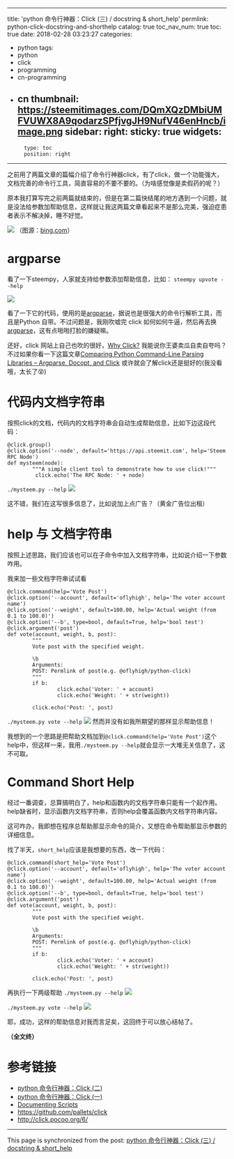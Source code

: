
---
title: 'python 命令行神器：Click (三) / docstring & short_help'
permlink: python-click-docstring-and-shorthelp
catalog: true
toc_nav_num: true
toc: true
date: 2018-02-28 03:23:27
categories:
- python
tags:
- python
- click
- programming
- cn-programming
- cn
thumbnail: https://steemitimages.com/DQmXQzDMbiUMFVUWX8A9qodarzSPfjvgJH9NufV46enHncb/image.png
sidebar:
    right:
        sticky: true
widgets:
    -
        type: toc
        position: right
---


之前用了两篇文章的篇幅介绍了命令行神器click，有了click，做一个功能强大，文档完善的命令行工具，简直容易的不要不要的。（为啥感觉像是卖假药的呢？）

原本我打算写完之前两篇就结束的，但是在第二篇快结尾的地方遇到一个问题，就是没法给参数加帮助信息，这样就让我这两篇文章看起来不是那么完美，强迫症患者表示不解决掉，睡不好觉。

![](https://steemitimages.com/DQmXQzDMbiUMFVUWX8A9qodarzSPfjvgJH9NufV46enHncb/image.png)
（图源：[bing.com](https://bing.com)）

#  argparse 

看了一下steempy，人家就支持给参数添加帮助信息，比如：
`steempy upvote --help`

![](https://steemitimages.com/DQmUuWfdzkt8xNXCHccpXMknThGN8WHtYP3KEWnqFxYX9Lh/image.png)

看了一下它的代码，使用的是[argparse](https://docs.python.org/3/library/argparse.html)，据说也是很强大的命令行解析工具，而且是Python 自带。不过问题是，我刚吹嘘完 click 如何如何牛逼，然后再去换[argparse](https://docs.python.org/3/library/argparse.html)，这有点啪啪打脸的嫌疑嘛。

还好，click 网站上自己也吹的很好，[Why Click?](http://click.pocoo.org/6/why/) 我能说你王婆卖瓜自卖自夸吗？不过如果你看一下这篇文章[Comparing Python Command-Line Parsing Libraries – Argparse, Docopt, and Click](https://realpython.com/blog/python/comparing-python-command-line-parsing-libraries-argparse-docopt-click/) 或许就会了解click还是挺好的(我没看哦，太长了😵)

# 代码内文档字符串

按照click的文档，代码内的文档字符串会自动生成帮助信息，比如下边这段代码：

```
@click.group()
@click.option('--node', default='https://api.steemit.com', help='Steem RPC Node')
def mysteem(node):
        """A simple client tool to demonstrate how to use click!"""
         click.echo('The RPC Node: ' + node)
```
`./mysteem.py --help`
![](https://steemitimages.com/DQmS5qHGpLm5TxwScw8mKJRBtL2dRAY7WHawsa33mqRtGSL/image.png)

这不错，我们在这写很多信息了，比如说加上点广告？（黄金广告位出租）

# help 与 文档字符串

按照上述思路，我们应该也可以在子命令中加入文档字符串，比如说介绍一下参数咋用。

我来加一些文档字符串试试看
```
@click.command(help='Vote Post')
@click.option('--account', default='oflyhigh', help='The voter account name')
@click.option('--weight', default=100.00, help='Actual weight (from 0.1 to 100.0)')
@click.option('--b', type=bool, default=True, help='bool test')
@click.argument('post')
def vote(account, weight, b, post):
        """
        Vote post with the specified weight.

        \b
        Arguments:
        POST: Permlink of post(e.g. @oflyhigh/python-click)
        """
        if b:
                click.echo('Voter: ' + account)
                click.echo('Weight: ' + str(weight))

        click.echo('Post: ', post)
```

`./mysteem.py vote --help`
![](https://steemitimages.com/DQmW4VaaBiBdr8j362orzbyoHjc9rY3Us332oWi95KX5PSB/image.png)
然而并没有如我所期望的那样显示帮助信息！

我想到的一个思路是把帮助文档加到`@click.command(help='Vote Post')`这个help中，但这样一来，我用`./mysteem.py --help`就会显示一大堆无关信息了，这不可取。

# Command Short Help

经过一番调查，总算搞明白了，help和函数内的文档字符串只能有一个起作用。help缺省时，显示函数内文档字符串，否则help会覆盖函数内文档字符串内容。

这可咋办，我即想在程序总帮助那显示命令的简介，又想在命令帮助那显示参数的详细信息。

找了半天，`short_help`应该是我想要的东西，改一下代码：

```
@click.command(short_help='Vote Post')
@click.option('--account', default='oflyhigh', help='The voter account name')
@click.option('--weight', default=100.00, help='Actual weight (from 0.1 to 100.0)')
@click.option('--b', type=bool, default=True, help='bool test')
@click.argument('post')
def vote(account, weight, b, post):
        """
        Vote post with the specified weight.

        \b
        Arguments:
        POST: Permlink of post(e.g. @oflyhigh/python-click)
        """
        if b:
                click.echo('Voter: ' + account)
                click.echo('Weight: ' + str(weight))

        click.echo('Post: ', post)
```

再执行一下两级帮助
`./mysteem.py --help`
![](https://steemitimages.com/DQme3RMxxUby6Q6LcM235iDgFeELYGRftCmwnhQznpC3Lnb/image.png)

`./mysteem.py vote --help`
![](https://steemitimages.com/DQmTVJaA1EChuq96LXxwYBAKj8P3ViC4PxneueTZcAcLTen/image.png)

耶，成功，这样的帮助信息对我而言足矣，这回终于可以放心结帖了。

**（全文终）**

# 参考链接

* [python 命令行神器：Click (二)](https://steemit.com/python/@oflyhigh/4civzn-python-click)
* [python 命令行神器：Click (一)](https://steemit.com/python/@oflyhigh/python-click)
* [Documenting Scripts](http://click.pocoo.org/6/documentation/)
* https://github.com/pallets/click
* http://click.pocoo.org/6/

- - -

This page is synchronized from the post: [python 命令行神器：Click (三) / docstring & short_help](https://steemit.com/@oflyhigh/python-click-docstring-and-shorthelp)
